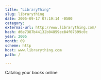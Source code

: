 ```yaml
---
title: "LibraryThing"
slug: librarything
date: 2005-09-17 07:19:14 -0500
category: 
external-url: http://www.librarything.com/
hash: d6e7387b44132b04859ec84f07399c0c
year: 2005
month: 09
scheme: http
host: www.librarything.com
path: /

---
```


Catalog your books online
